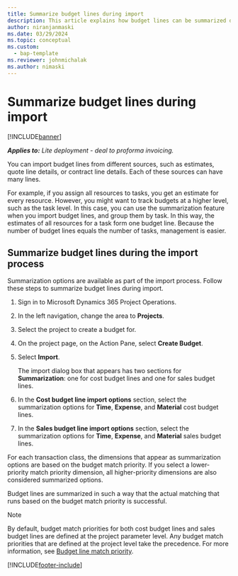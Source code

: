 ```yaml
---
title: Summarize budget lines during import
description: This article explains how budget lines can be summarized during import.
author: niranjanmaski
ms.date: 03/29/2024
ms.topic: conceptual
ms.custom: 
  - bap-template
ms.reviewer: johnmichalak
ms.author: nimaski
---
```


# Summarize budget lines during import

[!INCLUDE[banner](../../includes/banner.md)]

**_Applies to:_** _Lite deployment - deal to proforma invoicing._

You can import budget lines from different sources, such as estimates, quote line details, or contract line details. Each of these sources can have many lines.

For example, if you assign all resources to tasks, you get an estimate for every resource. However, you might want to track budgets at a higher level, such as the task level. In this case, you can use the summarization feature when you import budget lines, and group them by task. In this way, the estimates of all resources for a task form one budget line. Because the number of budget lines equals the number of tasks, management is easier.

## Summarize budget lines during the import process

Summarization options are available as part of the import process. Follow these steps to summarize budget lines during import.

1. Sign in to Microsoft Dynamics 365 Project Operations.
1. In the left navigation, change the area to **Projects**.
1. Select the project to create a budget for.
1. On the project page, on the Action Pane, select **Create Budget**.
1. Select **Import**.

    The import dialog box that appears has two sections for **Summarization**: one for cost budget lines and one for sales budget lines.

1. In the **Cost budget line import options** section, select the summarization options for **Time**, **Expense**, and **Material** cost budget lines.
1. In the **Sales budget line import options** section, select the summarization options for **Time**, **Expense**, and **Material** sales budget lines.

For each transaction class, the dimensions that appear as summarization options are based on the budget match priority. If you select a lower-priority match priority dimension, all higher-priority dimensions are also considered summarized options.

Budget lines are summarized in such a way that the actual matching that runs based on the budget match priority is successful.

> [!NOTE]
> By default, budget match priorities for both cost budget lines and sales budget lines are defined at the project parameter level. Any budget match priorities that are defined at the project level take the precedence. For more information, see [Budget line match priority](budget-line-match-priority.md).

[!INCLUDE[footer-include](../../includes/footer-banner.md)]

